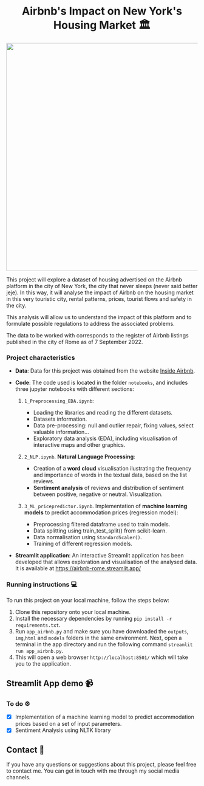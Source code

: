 <div align="center">
  
# Airbnb's Impact on New York's Housing Market 🏛️

</div>

<p align="center">
  <img src='https://static.anuevayork.com/wp-content/uploads/2020/06/16084125/Guia-de-Nueva-York-en-espanol-Empire-State-Building-scaled.jpg' width="1000" height="600" />
</p>

This project will explore a dataset of housing advertised on the Airbnb platform in the city of New York, the city that never sleeps (never said better jeje). In this way, it will analyse the impact of Airbnb on the housing market in this very touristic city, rental patterns, prices, tourist flows and safety in the city.

This analysis will allow us to understand the impact of this platform and to formulate possible regulations to address the associated problems.

The data to be worked with corresponds to the register of Airbnb listings published in the city of Rome as of 7 September 2022.

### Project characteristics

- **Data**: Data for this project was obtained from the website [Inside Airbnb](https://insideairbnb.com/get-the-data/).
- **Code**: The code used is located in the folder ``notebooks``, and includes three jupyter notebooks with different sections:
  
    1. ``1_Preprocessing_EDA.ipynb``:
        - Loading the libraries and reading the different datasets.
        - Datasets information.
        - Data pre-processing: null and outlier repair, fixing values, select valuable information...
        - Exploratory data analysis (EDA), including visualisation of interactive maps and other graphics.
        
    2. ``2_NLP.ipynb``. **Natural Language Processing**:
         - Creation of a **word cloud** visualisation ilustrating the frequency and importance of words in the textual data, based on the list reviews.
         - **Sentiment analysis** of reviews and distribution of sentiment between positive, negative or neutral. Visualization.
           
    4. ``3_ML_pricepredictor.ipynb``. Implementation of **machine learning models** to predict accommodation prices (regression model):
        - Preprocessing filtered dataframe used to train models.
        - Data splitting using train_test_split() from scikit-learn.
        - Data normalisation using ``StandardScaler()``.
        - Training of different regression models.

- **Streamlit application**: An interactive Streamlit application has been developed that allows exploration and visualisation of the analysed data. It is available at https://airbnb-rome.streamlit.app/

### Running instructions 💻

To run this project on your local machine, follow the steps below:

1. Clone this repository onto your local machine.
2. Install the necessary dependencies by running ``pip install -r requirements.txt``.
3. Run ``app_airbnb.py`` and make sure you have downloaded the ``outputs``, ``img``,``html`` and ``models`` folders in the same environment. Next, open a terminal in the app directory and run the following command ``streamlit run app_airbnb.py``.
4. This will open a web browser ``http://localhost:8501/`` which will take you to the application.

## Streamlit App demo 📹

### To do ⚙️

- [x] Implementation of a machine learning model to predict accommodation prices based on a set of input parameters. 
- [x] Sentiment Analysis using NLTK library

## Contact 📧
If you have any questions or suggestions about this project, please feel free to contact me. You can get in touch with me through my social media channels.
